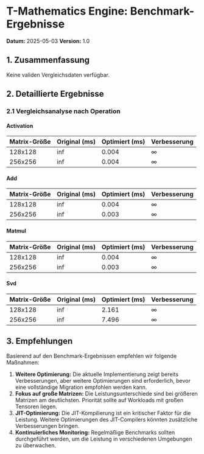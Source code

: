 # T-Mathematics Engine: Benchmark-Ergebnisse
**Datum:** 2025-05-03
**Version:** 1.0

## 1. Zusammenfassung

Keine validen Vergleichsdaten verfügbar.

## 2. Detaillierte Ergebnisse

### 2.1 Vergleichsanalyse nach Operation

#### Activation

| Matrix-Größe | Original (ms) | Optimiert (ms) | Verbesserung |
|--------------|--------------|---------------|-------------|
| 128x128 | inf | 0.004 | ∞ |
| 256x256 | inf | 0.004 | ∞ |

#### Add

| Matrix-Größe | Original (ms) | Optimiert (ms) | Verbesserung |
|--------------|--------------|---------------|-------------|
| 128x128 | inf | 0.004 | ∞ |
| 256x256 | inf | 0.003 | ∞ |

#### Matmul

| Matrix-Größe | Original (ms) | Optimiert (ms) | Verbesserung |
|--------------|--------------|---------------|-------------|
| 128x128 | inf | 0.004 | ∞ |
| 256x256 | inf | 0.003 | ∞ |

#### Svd

| Matrix-Größe | Original (ms) | Optimiert (ms) | Verbesserung |
|--------------|--------------|---------------|-------------|
| 128x128 | inf | 2.161 | ∞ |
| 256x256 | inf | 7.496 | ∞ |

## 3. Empfehlungen

Basierend auf den Benchmark-Ergebnissen empfehlen wir folgende Maßnahmen:

1. **Weitere Optimierung:** Die aktuelle Implementierung zeigt bereits Verbesserungen, aber weitere Optimierungen sind erforderlich, bevor eine vollständige Migration empfohlen werden kann.
2. **Fokus auf große Matrizen:** Die Leistungsunterschiede sind bei größeren Matrizen am deutlichsten. Priorität sollte auf Workloads mit großen Tensoren liegen.
3. **JIT-Optimierung:** Die JIT-Kompilierung ist ein kritischer Faktor für die Leistung. Weitere Optimierungen des JIT-Compilers könnten zusätzliche Verbesserungen bringen.
4. **Kontinuierliches Monitoring:** Regelmäßige Benchmarks sollten durchgeführt werden, um die Leistung in verschiedenen Umgebungen zu überwachen.
